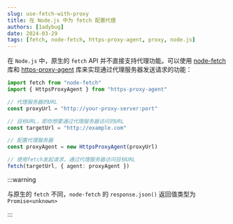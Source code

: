 ```yaml
---
slug: use-fetch-with-proxy
title: 在 Node.js 中为 fetch 配置代理
authors: [1adybug]
date: 2024-03-29
tags: [fetch, node-fetch, https-proxy-agent, proxy, node.js]
---
```


在 `Node.js` 中，原生的 `fetch` API 并不直接支持代理功能。可以使用 [node-fetch](https://www.npmjs.com/package/node-fetch) 库和 [https-proxy-agent](https://www.npmjs.com/package/https-proxy-agent) 库来实现通过代理服务器发送请求的功能：

```TypeScript
import fetch from "node-fetch"
import { HttpsProxyAgent } from "https-proxy-agent"

// 代理服务器的URL
const proxyUrl = "http://your-proxy-server:port"

// 目标URL，即你想要通过代理服务器访问的URL
const targetUrl = "http://example.com"

// 配置代理服务器
const proxyAgent = new HttpsProxyAgent(proxyUrl)

// 使用fetch发起请求，通过代理服务器访问目标URL
fetch(targetUrl, { agent: proxyAgent })
```

:::warning

与原生的 `fetch` 不同，`node-fetch` 的 `response.json()` 返回值类型为 `Promise<unknown>`

:::
